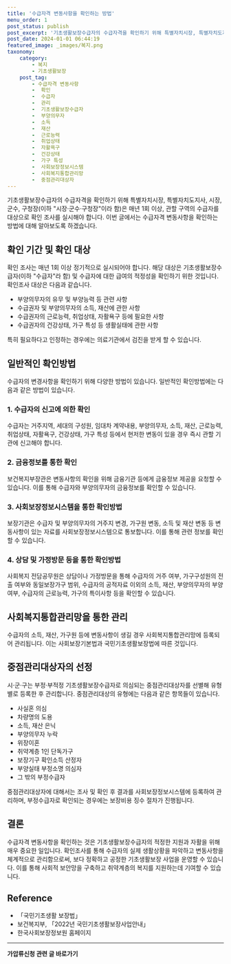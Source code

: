 ```yaml
---
title: '수급자격 변동사항을 확인하는 방법'
menu_order: 1
post_status: publish
post_excerpt: '기초생활보장수급자의 수급자격을 확인하기 위해 특별자치시장, 특별자치도지사, 시장, 군수, 구청장 이하  시장 군수 구청장 이라 함 은 매년 1회 이상, 관할 구역의 수급자를 대상으로 확인 조사를 실시해야 합니다. 이번 글에서는 수급자격 변동사항을 확인하는 방법에 대해 알아보도록 하겠습니다.'
post_date: 2024-01-01 06:44:19
featured_image: _images/복지.png
taxonomy:
    category:
        - 복지
        - 기초생활보장
    post_tag:
        - 수급자격 변동사항
        -  확인
        -  수급자
        -  관리
        -  기초생활보장수급자
        -  부양의무자
        -  소득
        -  재산
        -  근로능력
        -  취업상태
        -  자활욕구
        -  건강상태
        -  가구 특성
        -  사회보장정보시스템
        -  사회복지통합관리망
        -  중점관리대상자
---
```



기초생활보장수급자의 수급자격을 확인하기 위해 특별자치시장, 특별자치도지사, 시장, 군수, 구청장(이하 "시장·군수·구청장"이라 함)은 매년 1회 이상, 관할 구역의 수급자를 대상으로 확인 조사를 실시해야 합니다. 이번 글에서는 수급자격 변동사항을 확인하는 방법에 대해 알아보도록 하겠습니다.

## 확인 기간 및 확인 대상

확인 조사는 매년 1회 이상 정기적으로 실시되어야 합니다. 해당 대상은 기초생활보장수급자(이하 "수급자"라 함) 및 수급자에 대한 급여의 적정성을 확인하기 위한 것입니다. 확인조사 대상은 다음과 같습니다.

- 부양의무자의 유무 및 부양능력 등 관련 사항
- 수급권자 및 부양의무자의 소득, 재산에 관한 사항
- 수급권자의 근로능력, 취업상태, 자활욕구 등에 필요한 사항
- 수급권자의 건강상태, 가구 특성 등 생활실태에 관한 사항

특히 필요하다고 인정하는 경우에는 의료기관에서 검진을 받게 할 수 있습니다.

## 일반적인 확인방법

수급자의 변경사항을 확인하기 위해 다양한 방법이 있습니다. 일반적인 확인방법에는 다음과 같은 방법이 있습니다.

### 1. 수급자의 신고에 의한 확인

수급자는 거주지역, 세대의 구성원, 임대차 계약내용, 부양의무자, 소득, 재산, 근로능력, 취업상태, 자활욕구, 건강상태, 가구 특성 등에서 현저한 변동이 있을 경우 즉시 관할 기관에 신고해야 합니다.

### 2. 금융정보를 통한 확인

보건복지부장관은 변동사항의 확인을 위해 금융기관 등에게 금융정보 제공을 요청할 수 있습니다. 이를 통해 수급자와 부양의무자의 금융정보를 확인할 수 있습니다.

### 3. 사회보장정보시스템을 통한 확인방법

보장기관은 수급자 및 부양의무자의 거주지 변경, 가구원 변동, 소득 및 재산 변동 등 변동사항이 있는 자료를 사회보장정보시스템으로 통보합니다. 이를 통해 관련 정보를 확인할 수 있습니다.

### 4. 상담 및 가정방문 등을 통한 확인방법

사회복지 전담공무원은 상담이나 가정방문을 통해 수급자의 거주 여부, 가구구성원의 전출 여부와 동일보장가구 범위, 수급자의 공적자료 이외의 소득, 재산, 부양의무자의 부양여부, 수급자의 근로능력, 가구의 특이사항 등을 확인할 수 있습니다.

## 사회복지통합관리망을 통한 관리

수급자의 소득, 재산, 가구원 등에 변동사항이 생길 경우 사회복지통합관리망에 등록되어 관리됩니다. 이는 사회보장기본법과 국민기초생활보장법에 따른 것입니다.

## 중점관리대상자의 선정

시·군·구는 부정·부적정 기초생활보장수급자로 의심되는 중점관리대상자를 선별해 유형별로 등록한 후 관리합니다. 중점관리대상의 유형에는 다음과 같은 항목들이 있습니다.

- 사실혼 의심
- 차량명의 도용
- 소득, 재산 은닉
- 부양의무자 누락
- 위장이혼
- 취약계층 1인 단독가구
- 보장기구 확인소득 산정자
- 부양실태 부정소명 의심자
- 그 밖의 부정수급자 

중점관리대상자에 대해서는 조사 및 확인 후 결과를 사회보장정보시스템에 등록하여 관리하며, 부정수급자로 확인되는 경우에는 보장비용 징수 절차가 진행됩니다.

## 결론

수급자격 변동사항을 확인하는 것은 기초생활보장수급자의 적정한 지원과 자활을 위해 매우 중요한 일입니다. 확인조사를 통해 수급자의 실제 생활상황을 파악하고 변동사항을 체계적으로 관리함으로써, 보다 정확하고 공정한 기초생활보장 사업을 운영할 수 있습니다. 이를 통해 사회적 보안망을 구축하고 취약계층의 복지를 지원하는데 기여할 수 있습니다.

## Reference

- 「국민기초생활 보장법」
- 보건복지부, 「2022년 국민기초생활보장사업안내」
- 한국사회보장정보원 홈페이지
<!-- wp:separator -->
<hr class="wp-block-separator has-alpha-channel-opacity"/>
<!-- /wp:separator -->

<!-- wp:group {"backgroundColor":"base","layout":{"type":"constrained"}} -->
<div class="wp-block-group has-base-background-color has-background"><!-- wp:paragraph {"align":"center","fontSize":"medium"} -->
<p class="has-text-align-center has-large-font-size"><strong>가압류신청 관련 글 바로가기</strong></p>
<!-- /wp:paragraph -->


<!-- wp:latest-posts
{"categories":[{"id":14445,"count":19,"description":"","link":"https://uknowlaw.com/category/%ea%b0%80%ec%95%95%eb%a5%98%ec%8b%a0%ec%b2%ad/","name":"가압류신청","slug":"가압류신청","taxonomy":"category","parent":0,"meta":[],"_links":{"self":[{"href":"https://uknowlaw.com/wp-json/wp/v2/categories/14445"}],"collection":[{"href":"https://uknowlaw.com/wp-json/wp/v2/categories"}],"about":[{"href":"https://uknowlaw.com/wp-json/wp/v2/taxonomies/category"}],"wp:post_type":[{"href":"https://uknowlaw.com/wp-json/wp/v2/posts?categories=14445"}],"curies":[{"name":"wp","href":"https://api.w.org/{rel}","templated":true}]}}],"postsToShow":100,"excerptLength":28,"postLayout":"grid","columns":2,"featuredImageAlign":"left","featuredImageSizeSlug":"large","fontSize":"small"} /--></div>
<!-- /wp:group -->